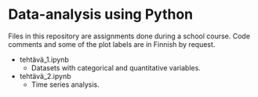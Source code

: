# Data-analysis using Python
Files in this repository are assignments done during a school course. Code comments and some of the plot labels are in Finnish by request.
- tehtävä_1.ipynb
  - Datasets with categorical and quantitative variables.
- tehtävä_2.ipynb
  - Time series analysis.
